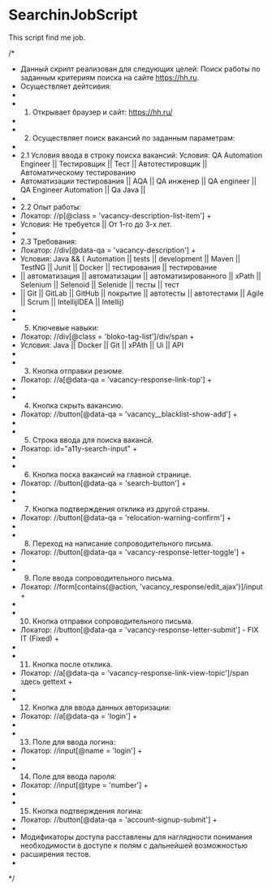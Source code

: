 # SearchinJobScript
This script find me job. 

/*
* Данный скрипт реализован для следующих целей: Поиск работы по заданным критериям поиска на сайте https://hh.ru.
* Осуществляет дейтсивия:
*
* 1. Открывает браузер и сайт: https://hh.ru/
*
* 2. Осуществляет поиск вакансий по заданным параметрам:
*
* 2.1 Условия ввода в строку поиска вакансий:
Условия: QA Automation Engineer || Тестировщик || Тест || Автотестировщик || Автоматическому тестированию
* Автоматизации тестирования || AQA || QA инженер || QA engineer || QA Engineer Automation || Qa Java ||
*
* 2.2 Опыт работы:
* Локатор: //p[@class = 'vacancy-description-list-item'] +
* Условия: Не требуется || От 1-го до 3-х лет.
*
* 2.3 Требования:
* Локатор: //div[@data-qa = 'vacancy-description'] +
* Условия: Java && ( Automation || tests || development || Maven || TestNG || Junit || Docker || тестирования || тестирование
* || автоматизация || автоматизации || автоматизированного || xPath || Selenium || Selenoid || Selenide || тесты || тест
* || Git || GitLab || GitHub || покрытие || автотесты || автотестами || Agile || Scrum || IntellijIDEA || Intellij)
*
* 5. Ключевые навыки:
* Локатор: //div[@class = 'bloko-tag-list']/div/span +
* Условия: Java || Docker || Git || xPAth || Ui || API
*
* 3. Кнопка отправки резюме.
* Локатор: //a[@data-qa = 'vacancy-response-link-top'] +
*
* 4. Кнопка скрыть вакансию.
* Локатор: //button[@data-qa = 'vacancy__blacklist-show-add'] +
*
* 5. Строка ввода для поиска вакансй.
* Локатор: id="a11y-search-input" +
*
* 6. Кнопка поска вакансий на главной странице.
* Локатор: //button[@data-qa = 'search-button'] +
*
* 7. Кнопка подтверждения отклика из другой страны.
* Локатор: //button[@data-qa = 'relocation-warning-confirm'] +
*
* 8. Переход на написание сопроводительного письма.
* Локатор: //button[@data-qa = 'vacancy-response-letter-toggle'] +
*
* 9. Поле ввода сопроводительного письма.
* Локатор: //form[contains(@action, 'vacancy_response/edit_ajax')]/input +
*
* 10. Кнопка отправки сопроводительного письма.
* Локатор: //button[@data-qa = 'vacancy-response-letter-submit'] - FIX IT (Fixed) +
*
* 11. Кнопка после отклика.
* Локатор: //a[@data-qa = 'vacancy-response-link-view-topic']/span здесь gettext +
*
* 12. Кнопка для ввода данных авторизации:
* Локатор: //a[@data-qa = 'login'] +
*
* 13. Поле для ввода логина:
* Локатор: //input[@name = 'login'] +
*
* 14. Поле для ввода пароля:
* Локатор: //input[@type = 'number'] +
*
* 15. Кнопка подтверждения логина:
* Локатор: //button[@data-qa = 'account-signup-submit'] +
*
* Модификаторы доступа расставлены для наглядности понимания необходимости в доступе к полям с дальнейшей возможностью
* расширения тестов.
*
*/
